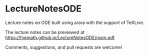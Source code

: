 # LectureNotesODE

Lecture notes on ODE built using arara with the support of TeXLive.

The lecture notes can be previewed at <https://fyemath.github.io/LectureNotesODE/main.pdf>.

Comments, suggestions, and pull requests are welcome!

